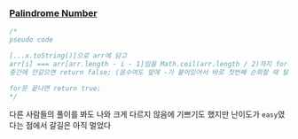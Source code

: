 ### [Palindrome Number](https://leetcode.com/problems/palindrome-number/)

```js
/*
pseudo code

[...x.toString()]으로 arr에 담고
arr[i] === arr[arr.length - i - 1]임을 Math.ceil(arr.length / 2)까지 for문으로 돌려 확인
중간에 안같으면 return false; (음수여도 앞에 -가 붙어있어서 바로 첫번째 순회할 때 탈락함)

for문 끝나면 return true;
*/
```

다른 사람들의 풀이를 봐도 나와 크게 다르지 않음에 기쁘기도 했지만 난이도가 `easy`였다는 점에서 갈길은 아직 멀었다
